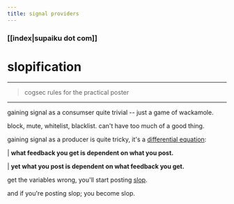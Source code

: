 ```yaml
---
title: signal providers
---
```


### [[index|supaiku dot com]]

# slopification
---
> cogsec rules for the practical poster
---

gaining signal as a consumser quite trivial -- just a game of wackamole.

block, mute, whitelist, blacklist. can't have too much of a good thing.

gaining signal as a producer is quite tricky, it's a [differential equation](https://en.wikipedia.org/wiki/System_of_differential_equations#:~:text=In%20mathematics%2C%20a%20system%20of,system%20of%20partial%20differential%20equations.):

| **what feedback you get is dependent on what you post.**

| **yet what you post is dependent on what feedback you get.**

get the variables wrong, you'll start posting [slop](https://www.urbandictionary.com/define.php?term=Slop%20Content).

and if you're posting slop; you become slop.
